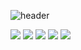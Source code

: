 ![header](https://capsule-render.vercel.app/api?height=400&text=안녕하세요!&desc=프론트엔드개발자정은선입니다😁)

<img src="https://img.shields.io/badge/Java-007396?style=flat-square&logo=React&logoColor=white"/>
<img src="https://img.shields.io/badge/Java-007396?style=flat-square&logo=JavaScript&logoColor=white"/>
<img src="https://img.shields.io/badge/Java-007396?style=flat-square&logo=TypeScript&logoColor=white"/>
<img src="https://img.shields.io/badge/Java-007396?style=flat-square&logo=Next&logoColor=white"/>
<img src="https://img.shields.io/badge/Java-007396?style=flat-square&logo=Node&logoColor=white"/>
